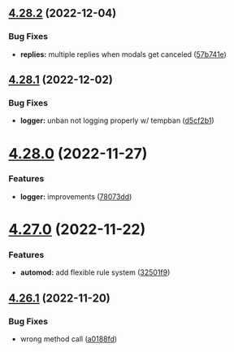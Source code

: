 ## [4.28.2](https://github.com/onesoft-sudo/sudobot/compare/v4.28.1...v4.28.2) (2022-12-04)


### Bug Fixes

* **replies:** multiple replies when modals get canceled ([57b741e](https://github.com/onesoft-sudo/sudobot/commit/57b741e03c07709e860bfdf1761f29f121bd764b))



## [4.28.1](https://github.com/onesoft-sudo/sudobot/compare/v4.28.0...v4.28.1) (2022-12-02)


### Bug Fixes

* **logger:** unban not logging properly w/ tempban ([d5cf2b1](https://github.com/onesoft-sudo/sudobot/commit/d5cf2b1684cbbdbe3fb5ed119eabd62d81c24f47))



# [4.28.0](https://github.com/onesoft-sudo/sudobot/compare/v4.27.0...v4.28.0) (2022-11-27)


### Features

* **logger:** improvements ([78073dd](https://github.com/onesoft-sudo/sudobot/commit/78073dd27cc1812d77b6d213623b2dbc1cef9aa2))



# [4.27.0](https://github.com/onesoft-sudo/sudobot/compare/v4.26.1...v4.27.0) (2022-11-22)


### Features

* **automod:** add flexible rule system ([32501f9](https://github.com/onesoft-sudo/sudobot/commit/32501f92ca76135ddd7e3c2324ef8a157a478152))



## [4.26.1](https://github.com/onesoft-sudo/sudobot/compare/v4.26.0...v4.26.1) (2022-11-20)


### Bug Fixes

* wrong method call ([a0188fd](https://github.com/onesoft-sudo/sudobot/commit/a0188fda8895725641a65bf99efa06199ecf547a))



